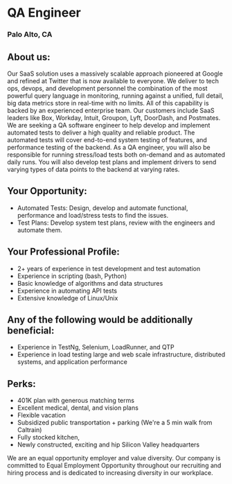 # QA Engineer
### Palo Alto, CA

## About us:
Our SaaS solution uses a massively scalable approach pioneered at Google and refined at Twitter that is now available to everyone. We deliver to tech ops, devops, and development personnel the combination of the most powerful query language in monitoring, running against a unified, full detail, big data metrics store in real-time with no limits. All of this capability is backed by an experienced enterprise team. Our customers include SaaS leaders like Box, Workday, Intuit, Groupon, Lyft, DoorDash, and Postmates.
We are seeking a QA software engineer to help develop and implement automated tests to deliver a high quality and reliable product. The automated tests will cover end-to-end system testing of features, and performance testing of the backend.
As a QA engineer, you will also be responsible for running stress/load tests both on-demand and as automated daily runs. You will also develop test plans and implement drivers to send varying types of data points to the backend at varying rates.

## Your Opportunity:
+	Automated Tests: Design, develop and automate functional, performance and load/stress tests to find the issues.
+	Test Plans: Develop system test plans, review with the engineers and automate them.

## Your Professional Profile:
+	2+ years of experience in test development and test automation
+	Experience in scripting (bash, Python)
+	Basic knowledge of algorithms and data structures
+	Experience in automating API tests
+	Extensive knowledge of Linux/Unix

## Any of the following would be additionally beneficial:
+	Experience in TestNg, Selenium, LoadRunner, and QTP
+	Experience in load testing large and web scale infrastructure, distributed systems, and application performance

## Perks:
+	401K plan with generous matching terms
+	Excellent medical, dental, and vision plans
+	Flexible vacation
+	Subsidized public transportation + parking (We're a 5 min walk from Caltrain)
+	Fully stocked kitchen,
+	Newly constructed, exciting and hip Silicon Valley headquarters

We are an equal opportunity employer and value diversity. Our company is committed to Equal Employment Opportunity throughout our recruiting and hiring process and is dedicated to increasing diversity in our workplace.
